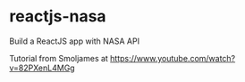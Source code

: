 # reactjs-nasa
 Build a ReactJS app with NASA API

 Tutorial from Smoljames at https://www.youtube.com/watch?v=82PXenL4MGg
